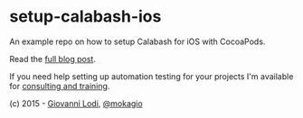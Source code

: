 # setup-calabash-ios

An example repo on how to setup Calabash for iOS with CocoaPods.

Read the [full blog post](http://www.mokacoding.com/blog/setting-up-calabash-for-ios-projects-with-cocoapods/).

If you need help setting up automation testing for your projects I'm available for [consulting and training](mailto:giovanni.lodi42+github@gmail.com).

(c) 2015 - [Giovanni Lodi](http://giovannilodi.com), [@mokagio](http://twitter.com/mokagio)
